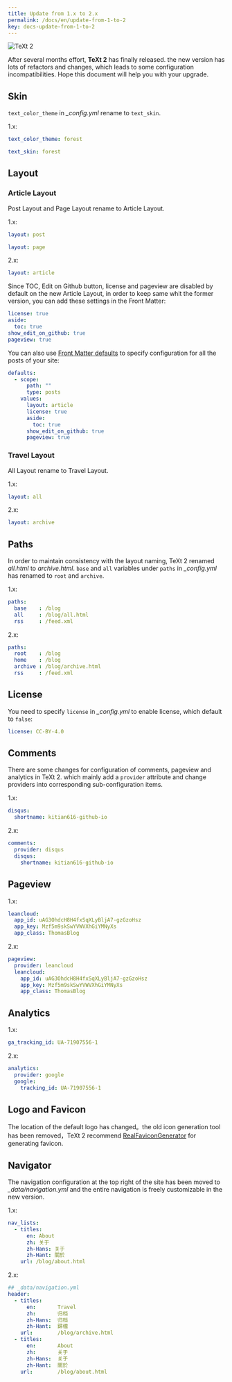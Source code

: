 ```yaml
---
title: Update from 1.x to 2.x
permalink: /docs/en/update-from-1-to-2
key: docs-update-from-1-to-2
---
```


![TeXt 2](https://raw.githubusercontent.com/kitian616/jekyll-TeXt-theme/master/screenshots/TeXt-version-2.jpg)

After several months effort, **TeXt 2** has finally released. the new version has lots of refactors and changes, which leads to some configuration incompatibilities. Hope this document will help you with your upgrade.

## Skin

`text_color_theme` in *_config.yml* rename to `text_skin`.

1.x:

```yml
text_color_theme: forest
```

```yml
text_skin: forest
```

## Layout

### Article Layout

Post Layout and Page Layout rename to Article Layout.

1.x:

```yml
layout: post
```

```yml
layout: page
```

2.x:

```yml
layout: article
```

Since TOC, Edit on Github button, license and pageview are disabled by default on the new Article Layout, in order to keep same whit the former version, you can add these settings in the Front Matter:

```yml
license: true
aside:
  toc: true
show_edit_on_github: true
pageview: true
```

You can also use [Front Matter defaults](https://jekyllrb.com/docs/configuration/#front-matter-defaults) to specify configuration for all the posts of your site:

```yml
defaults:
  - scope:
      path: ""
      type: posts
    values:
      layout: article
      license: true
      aside:
        toc: true
      show_edit_on_github: true
      pageview: true
```

### Travel Layout

All Layout rename to Travel Layout.

1.x:

```yml
layout: all
```

2.x:

```yml
layout: archive
```

## Paths

In order to maintain consistency with the layout naming, TeXt 2 renamed *all.html* to *archive.html*. `base` and `all` variables under `paths` in *_config.yml* has renamed to `root` and `archive`.

1.x:

```yml
paths:
  base    : /blog
  all     : /blog/all.html
  rss     : /feed.xml
```

2.x:

```yml
paths:
  root    : /blog
  home    : /blog
  archive : /blog/archive.html
  rss     : /feed.xml
```

## License

You need to specify `license` in *_config.yml* to enable license, which default to `false`:

```yml
license: CC-BY-4.0
```

## Comments

There are some changes for configuration of comments, pageview and analytics in TeXt 2. which mainly add a `provider` attribute and change providers into corresponding sub-configuration items.

1.x:

```yml
disqus:
  shortname: kitian616-github-io
```

2.x:

```yml
comments:
  provider: disqus
  disqus:
    shortname: kitian616-github-io
```

## Pageview

1.x:

```yml
leancloud:
  app_id: uAG3OhdcH8H4fxSqXLyBljA7-gzGzoHsz
  app_key: Mzf5m9skSwYVWVXhGiYMNyXs
  app_class: ThomasBlog
```

2.x:

```yml
pageview:
  provider: leancloud
  leancloud:
    app_id: uAG3OhdcH8H4fxSqXLyBljA7-gzGzoHsz
    app_key: Mzf5m9skSwYVWVXhGiYMNyXs
    app_class: ThomasBlog
```

## Analytics

1.x:

```yml
ga_tracking_id: UA-71907556-1
```
2.x:

```yml
analytics:
  provider: google
  google:
    tracking_id: UA-71907556-1
```

## Logo and Favicon

The location of the default logo has changed。the old icon generation tool has been removed，TeXt 2 recommend [RealFaviconGenerator](https://realfavicongenerator.net/) for generating favicon.

## Navigator

The navigation configuration at the top right of the site has been moved to *_data/navigation.yml* and the entire navigation is freely customizable in the new version.

1.x:

```yml
nav_lists:
  - titles:
      en: About
      zh: 关于
      zh-Hans: 关于
      zh-Hant: 關於
    url: /blog/about.html
```

2.x:

```yml
## _data/navigation.yml
header:
  - titles:
      en:       Travel
      zh:       归档
      zh-Hans:  归档
      zh-Hant:  歸檔
    url:        /blog/archive.html
  - titles:
      en:       About
      zh:       关于
      zh-Hans:  关于
      zh-Hant:  關於
    url:        /blog/about.html
```

